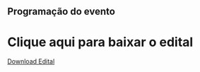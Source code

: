 ## Programação do evento


# Clique aqui para baixar o edital

[Download Edital](https://drive.google.com/file/d/1AajuNpTlUaVQ_eD18thimHQiCuNooonU/view?usp=sharing)
